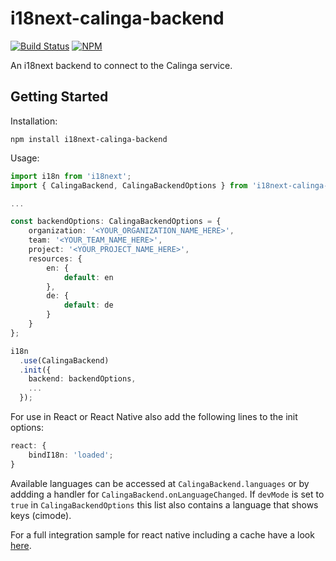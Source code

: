 # i18next-calinga-backend

[![Build Status](https://dev.azure.com/conplementag/Calinga/_apis/build/status/i18next-calinga-backend%20CI%20Build?branchName=master)](https://dev.azure.com/conplementag/Calinga/_build/latest?definitionId=119&branchName=master)
[![NPM](https://img.shields.io/npm/v/i18next-calinga-backend)](https://www.npmjs.com/package/i18next-calinga-backend)

An i18next backend to connect to the Calinga service.

## Getting Started

Installation:

```
npm install i18next-calinga-backend
```

Usage:

```ts
import i18n from 'i18next';
import { CalingaBackend, CalingaBackendOptions } from 'i18next-calinga-backend';

...

const backendOptions: CalingaBackendOptions = {
    organization: '<YOUR_ORGANIZATION_NAME_HERE>',
    team: '<YOUR_TEAM_NAME_HERE>',
    project: '<YOUR_PROJECT_NAME_HERE>',
    resources: {
        en: {
            default: en
        },
        de: {
            default: de
        }
    }
};

i18n
  .use(CalingaBackend)
  .init({
    backend: backendOptions,
    ...
  });

```

For use in React or React Native also add the following lines to the init options:

```ts
react: {
    bindI18n: 'loaded';
}
```

Available languages can be accessed at `CalingaBackend.languages` or by addding a handler for `CalingaBackend.onLanguageChanged`.
If `devMode` is set to `true` in `CalingaBackendOptions` this list also contains a language that shows keys (cimode).

For a full integration sample for react native including a cache have a look [here](https://github.com/conplementAG/calinga-react-native-demo).
